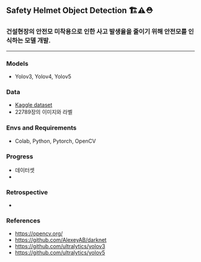 ## Safety Helmet Object Detection 🏗⚠⛑

### 건설현장의 안전모 미착용으로 인한 사고 발생율을 줄이기 위해 안전모를 인식하는 모델 개발.

---

### Models  
- Yolov3, Yolov4, Yolov5

### Data
- [Kaggle dataset](https://www.kaggle.com/datasets/vodan37/yolo-helmethead)
- 22789장의 이미지와 라벨

### Envs and Requirements
- Colab, Python, Pytorch, OpenCV

### Progress
- 데이터셋 
- 

### Retrospective
-

### References
- https://opencv.org/
- https://github.com/AlexeyAB/darknet
- https://github.com/ultralytics/yolov3
- https://github.com/ultralytics/yolov5

